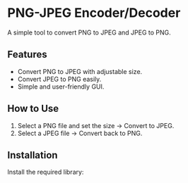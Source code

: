 # PNG-JPEG Encoder/Decoder

A simple tool to convert PNG to JPEG and JPEG to PNG.

## Features
- Convert PNG to JPEG with adjustable size.
- Convert JPEG to PNG easily.
- Simple and user-friendly GUI.

## How to Use
1. Select a PNG file and set the size → Convert to JPEG.
2. Select a JPEG file → Convert back to PNG.

## Installation
Install the required library:

